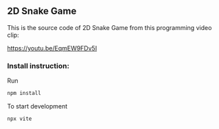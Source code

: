 ## 2D Snake Game

This is the source code of 2D Snake Game from this programming video clip:

https://youtu.be/EqmEW9FDv5I

### Install instruction:

Run
```sh
npm install
```

To start development

```sh
npx vite
```

